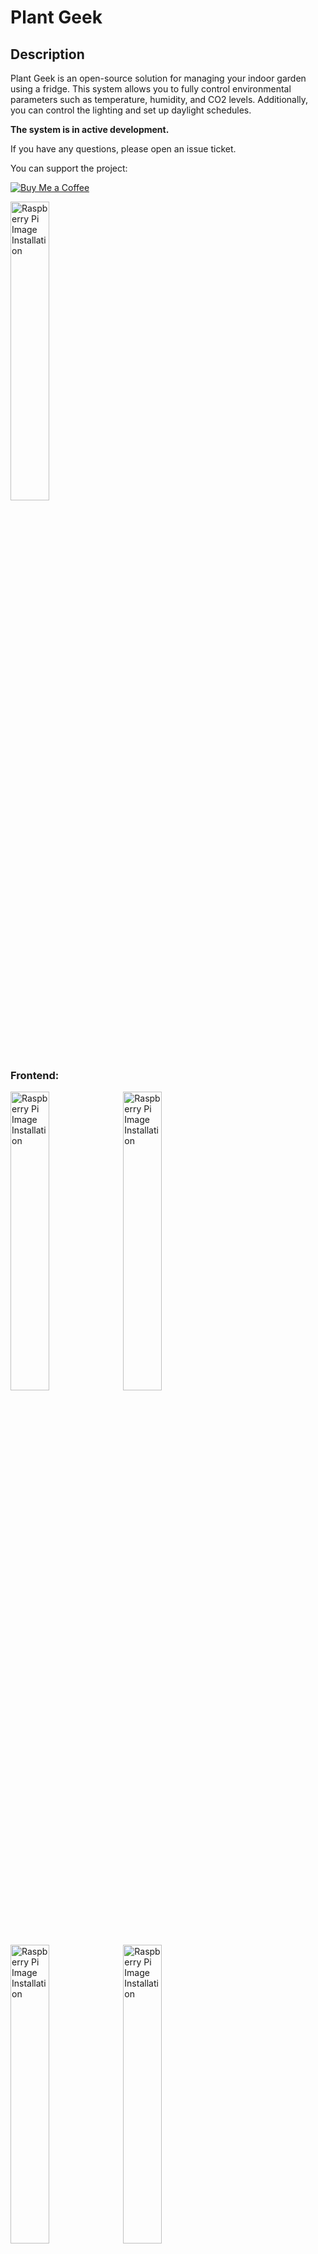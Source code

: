 # Plant Geek

## Description

Plant Geek is an open-source solution for managing your indoor garden using a fridge. This system allows you to fully control environmental parameters such as temperature, humidity, and CO2 levels. Additionally, you can control the lighting and set up daylight schedules.

**The system is in active development.**

If you have any questions, please open an issue ticket.

You can support the project:

[![Buy Me a Coffee](https://img.shields.io/badge/Buy%20Me%20A%20Coffee-support-%23FFDD00.svg?&logo=buy-me-a-coffee&style=flat-square)](https://www.buymeacoffee.com/plantgeek)


<img src="images/basil_sample.jpeg" alt="Raspberry Pi Image Installation" style="height:35%; width:35%;">


### Frontend:


<img src="images/frontend_camera.PNG" alt="Raspberry Pi Image Installation" style="height:35%; width:35%;">

<img src="images/frontend_zigbee.PNG" alt="Raspberry Pi Image Installation" style="height:35%; width:35%;">

<img src="images/frontend_sensor.PNG" alt="Raspberry Pi Image Installation" style="height:35%; width:35%;">

<img src="images/frontend_config.PNG" alt="Raspberry Pi Image Installation" style="height:35%; width:35%;">



## Installation

### Installing the Raspberry Pi Image
Follow these instructions to install a basic Raspberry Pi image:

1. Download the Raspberry Pi Imager (https://www.raspberrypi.com/software/).
2. Install the image onto your SD card (see Image).

<img src="images/raspberryPiImages.PNG" alt="Raspberry Pi Image Installation" style="height:50%; width:50%;">

3. It is recommended to set up your Wi-Fi connection during installation (5GHz Wifi). This way, you won't need to connect a screen, keyboard, etc.

<img src="images/raspberryPiImages2.PNG" alt="Wi-Fi Setup" style="height:50%; width:50%;">
<img src="images/wifiSetup.PNG" alt="Wi-Fi Setup" style="height:50%; width:50%;">

4. Activate SSH access using a password.

<img src="images/sshSetup.PNG" alt="SSH Setup" style="height:50%; width:50%;">

5. Insert the SD card into your Raspberry Pi.

### Sensor Connection

#### Environment Sensor
Currently, the SCD4x Sensor is supported. Connect the sensor to the Raspberry Pi as shown in the image below:

<img src="images/pi_connection.PNG" alt="Sensor Connection" style="height:50%; width:50%;">

**Note:** The SCD41 is tested and recommended. The SCD40 is being evaluated for future use (it is a cheaper version with less accuracy).

The DHT22 is also supported by enabling it in the `app.py` file manually. However, it is not recommended as the system in a closed environment requires active CO2 control, which is not possible with the DHT22.

#### Camera
Connect a camera using the CSI interface. Use the Cam/Disp0 interface port on your Raspberry Pi.

**Note:** Support for USB cameras is discontinued due to reliability issues.

### Zigbee Gateway Connection
Plug in your Zigbee USB stick. We recommend the Zonoff Zigbee bridge.

**Note:** We are currently testing the Zigbee bridge from Conbee. You may also try this one.

**Congrats, we are done setting up the hardware of our Raspberry Pi.**

### Software Installation

1. Connect your Raspberry Pi to its power supply.
2. Give the Raspberry Pi about 3 minutes to boot up, then log in via SSH.

Open a PowerShell terminal and type:
```bash
ssh plantgeek@plantgeek
```
After a successful login, you should see a screen like this:

<img src="images/ssh_login.PNG" alt="SSH Login" style="height:50%; width:50%;">

3. Install the software from GitHub.

Clone the repository:
```bash
mkdir plantgeek
cd plantgeek
git clone https://github.com/MathiasPechinger/plantgeek.git .
```

Set up the system (this takes about 7-8 minutes on a Raspberry Pi 5):
```bash
./setup.sh
```

you can login to your browser, which is connected to your local network by entering:
```
plantgeek:5000
```

The rest of the setup, such as connecting the Zigbee socket, can be done in the frontend.

4. Connect Zigbee Devices:

Go to your Browser and access the zigbee2mqtt frontend via: plantgeek:8080
Now you can connect you Zigbee sockets.

### Installation FAQ

#### Troubleshooting
1. You can check if the system is running correctly by checking the services.
```
sudo systemctl status drowbox_webapp.service
```
Note: this is an old name of the system so don't worry, it will be changed in to future.

2. You can execute the webapp manually to see comandline outputs
Stop the current service
```
sudo systemctl stop drowbox_webapp.service
```
Source the environment and start the application
```
source venv/bin/activate
python app.py
```

#### Connectivity Issues with Zigbee Sockets

If you are living in a city your tranmission channel might be full. You can change it on plantgeek:8080

#### Other Platforms
If you are using a platform with less than 4GB of RAM, consider increasing the swap. The system should run on older versions of Raspberry Pi or even a Pi Zero 2W, although the installation may take longer and is not thoroughly tested.

To increase the swap (Pi Zero 2W):
```bash
sudo nano /etc/dphys-swapfile
```
Change the following line:
```plaintext
CONF_SWAPSIZE=1024
```

#### Setup conbee 3
You can use the conbee 3 gateway by modifying the zigebee configuration yaml and adding there two line:

```
  adapter: deconz
  baudrate: 115200
```

You may also need to update the firmware of the conbee 3 gateway.

For more information check this issue:
https://github.com/Koenkk/zigbee2mqtt/issues/19955


#### Setup of Older Raspberry Pi Cameras (e.g., IMX219)

```bash
sudo nano /boot/firmware/config.txt 
```
##### imx219

Find the line `camera_auto_detect=1` and update it to:
```plaintext
camera_auto_detect=0
```
Find the line `[all]` and add the following item under it:
```plaintext
dtoverlay=imx219,cam0
```
Save and reboot.

##### ov 5647
#Find the line: camera_auto_detect=1, update it to:
camera_auto_detect=0
#Find the line: [all], add the following item under it:
dtoverlay=ov5647

Source: [ArduCam Documentation](https://docs.arducam.com/Raspberry-Pi-Camera/Native-camera/8MP-IMX219/)

### Known Issues

- The fridge controller has a bug where it does not switch on if the humidity is too high.
- An empty CO2 reservoir is not detected automatically and will not create and alarm.


## Failure Mode and Effects Analysis (FMEA)

Key Definitions:
- **Severity (1-10)**: Impact of the failure on system operation and safety
- **Likelihood (1-10)**: Probability of the failure occurring
- **Detection (1-10)**: Ability to detect the failure before it impacts the system
- **Risk Priority Number (RPN)**: Calculated as Severity × Likelihood × Detection

| Component | Failure Mode | Effect on System | Severity (1-10) | Likelihood (1-10) | Detection (1-10) | Risk Priority Number (RPN) | Mitigation / Action Plan |
|-----------|--------------|------------------|-----------------|------------------|-----------------|--------------------------|------------------------|
| Raspberry Pi | Power failure (loss of power) | System stops functioning, no control over devices | 10 | 4 | 9 | 360 | A timeout is included in the message to the zigbee sockets. If not mesasge is received for 60 seconds, the sockets shut down themselves. |
| Zigbee Socket (Fridge) | Loss of communication with Raspberry Pi | Fridge does not respond to control signals, possibly causing temperature rise | 9 | 5 | 7 | 315 | Implement a timeout in Zigbee sockets; ensure all sockets shut down if communication loss persists. |
| Zigbee Socket (CO2) | Loss of communication with Raspberry Pi | CO2 generation stops, affecting air quality, potentially damaging plant growth | 9 | 5 | 7 | 315 | Implement a timeout in Zigbee sockets; ensure all sockets shut down if communication loss persists. |
| Zigbee Socket (Light) | Loss of communication with Raspberry Pi | Light does not respond, affecting plant growth. Control over light may be lost if no data update occurs, causing overheating. | 8 | 5 | 7 | 280 | Implement a timeout in Zigbee sockets; ensure all sockets shut down if communication loss persists; additional temperature triggered relay, to cut the power in case of high temperature. |
| Zigbee Socket (Heater) | Loss of communication with Raspberry Pi | Heater fails to respond, risking inadequate heating or overheating | 9 | 5 | 7 | 315 | Implement a timeout in Zigbee sockets; ensure all sockets shut down if communication loss persists; additional temperature triggered relay, to cut the power in case of high temperature. |
| SCD40 CO2 | Sensor failure (e.g., inaccurate readings, disconnected sensor) | Incorrect CO2 readings affect air quality control, potentially harming plants | 9 | 3 | 8 | 216 | Implement sensor health monitoring, fallback strategies, and sensor replacement. Trigger "SENSOR_DATA_NOT_UPDATED" error if disconnected. |
| SCD40 Sensor Data Frozen | Sensor data freeze (sensor provides stale data) | The control system uses outdated data, leading to improper decisions in temperature, humidity, or CO2 control | 9 | 4 | 8 | 288 | Detect frozen sensor data and trigger "TEMPERATURE_SENSOR_FROZEN" error. Shut down all devices if no updated data is received. |
| Zigbee Network (All Devices) | Zigbee network failure (packet loss, interference) | Loss of control over all Zigbee devices, leading to failure in controlling the fridge, CO2, heater, or light | 10 | 3 | 8 | 240 | Implement a watchdog timer for Zigbee communication. If no updates from any socket are received, shut down all devices. |
| System Overheating | Excessive temperature (overheating) without malfunction of heater/lamp | Safety concern: overheating of the system without failure of heater or lamp (due to external factors) | 10 | 2 | 9 | 180 | Add a temperature relay socket to shut down the heater and light in the event of overheating (external cause). Trigger "SYSTEM_OVERHEATED" error, shutting down the lamp and heater. |
| Control Software (Bug or Crash) | Algorithm failure or software bug leading to improper decision-making | Incorrect control of devices, leading to unsafe environmental conditions for plants (e.g., wrong heating, CO2, or light) | 10 | 4 | 6 | 240 | Implement software error handling; real-time monitoring of decision outputs; testing of safety functions in all scenarios. |
| Temperature Sensor Failure | Fault in temperature sensor (incorrect readings or disconnected) | Incorrect temperature control, potentially causing underheating or overheating | 9 | 3 | 8 | 216 | Use redundant temperature sensors; trigger an error like "TEMPERATURE_SENSOR_INVALID" if failure detected. |
| System Monitoring and Alerts | Alert system failure (incorrect or missed alerts) | Failure to notify user of issues (e.g., CO2 levels too high, system overheating) | 8 | 3 | 7 | 168 | Implement error handling for alert generation; ensure critical alerts are sent and logged correctly. |

*RPN (Risk Priority Number) = Severity × Likelihood × Detection*

